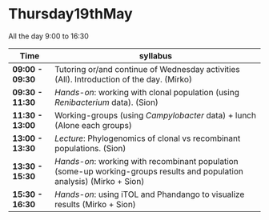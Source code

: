 # Thursday19thMay

All the day 9:00 to 16:30

Time | syllabus
-----| --------
**09:00 - 09:30** | Tutoring or/and continue of Wednesday activities (All). Introduction of the day. (Mirko)
**09:30 - 11:30** | *Hands-on*: working with clonal population (using *Renibacterium* data). (Sion)
**11:30 - 13:00** | Working-groups (using *Campylobacter* data) + lunch (Alone each groups)
**13:00 - 13:30** | *Lecture*: Phylogenomics of clonal vs recombinant populations. (Sion)
**13:30 - 15:30** | *Hands-on*: working with recombinant population (some-up working-groups results and population analysis) (Mirko + Sion)
**15:30 - 16:30** | *Hands-on*: using iTOL and Phandango to visualize results (Mirko + Sion)
